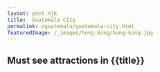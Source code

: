 ```yaml
---
layout: post.njk
title: 	Guatemala City
permalink: /guatemala/guatemala-city.html
featuredImage: /_images/hong-kong/hong-kong.jpg
---
```

## Must see attractions in {{title}}
